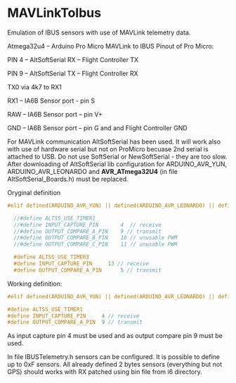 # MAVLinkToIbus
Emulation of IBUS sensors with use of MAVLink telemetry data.

Atmega32u4 – Arduino Pro Micro MAVLink to IBUS 
Pinout of Pro Micro:

PIN 4 – AltSoftSerial RX – Flight Controller TX

PIN 9 – AltSoftSerial TX – Flight Controller RX

TX0 via 4k7 to RX1

RX1 – IA6B Sensor port - pin S

RAW – IA6B Sensor port – pin V+ 

GND – IA6B Sensor port – pin G and and Flight Controller GND

For MAVLink communication AltSoftSerial has been used. It will work also with use of hardware serial but not on ProMicro becuase 2nd serial is attached to USB. Do not use SoftSerial or NewSoftSerial - they are too slow.
After downloading of AltSoftSerial lib configuration for ARDUINO_AVR_YUN, ARDUINO_AVR_LEONARDO and __AVR_ATmega32U4__ (in file AltSoftSerial_Boards.h) must be replaced.

Oryginal definition
```c
#elif defined(ARDUINO_AVR_YUN) || defined(ARDUINO_AVR_LEONARDO) || defined(__AVR_ATmega32U4__)

  //#define ALTSS_USE_TIMER1
  //#define INPUT_CAPTURE_PIN		4  // receive
  //#define OUTPUT_COMPARE_A_PIN	9 // transmit
  //#define OUTPUT_COMPARE_B_PIN	10 // unusable PWM
  //#define OUTPUT_COMPARE_C_PIN	11 // unusable PWM

  #define ALTSS_USE_TIMER3
  #define INPUT_CAPTURE_PIN		13 // receive
  #define OUTPUT_COMPARE_A_PIN		5 // transmit
```
Working definition:
```c
#elif defined(ARDUINO_AVR_YUN) || defined(ARDUINO_AVR_LEONARDO) || defined(__AVR_ATmega32U4__)

#define ALTSS_USE_TIMER1
#define INPUT_CAPTURE_PIN	  4 // receive
#define OUTPUT_COMPARE_A_PIN  9 // transmit
```
As input capture pin 4 must be used and as output compare pin 9 must be used.

In file IBUSTelemetry.h sensors can be configured. It is possible to define up to 0xF sensors. All already defined 2 bytes sensors (everything but not GPS) should works with RX patched using bin file from i6 directory.


